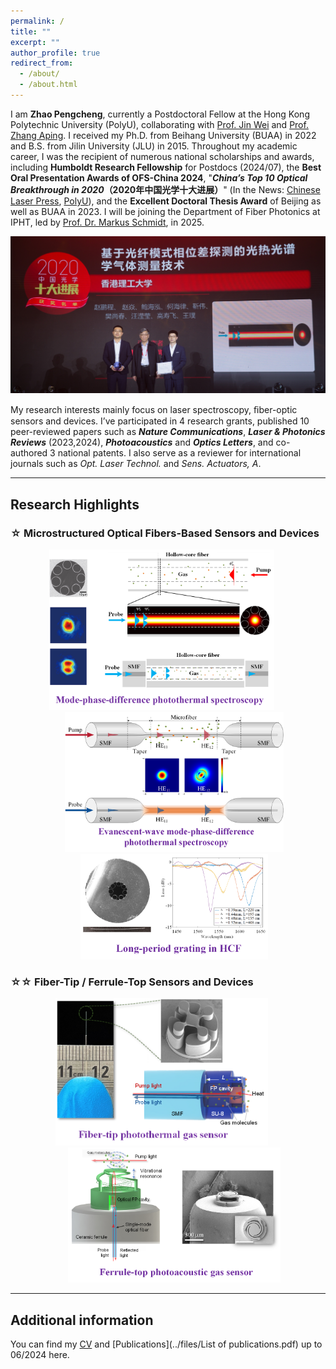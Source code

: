```yaml
---
permalink: /
title: ""
excerpt: ""
author_profile: true
redirect_from: 
  - /about/
  - /about.html
---
```


I am **Zhao Pengcheng**, currently a Postdoctoral Fellow at the Hong Kong Polytechnic University (PolyU), collaborating with [Prof. Jin Wei](https://jinwei-group.github.io/group_website/author/wei-jin/) and [Prof. Zhang Aping](https://www.polyu.edu.hk/researchgrp/azhang/index.htm). I received my Ph.D. from Beihang University (BUAA) in 2022 and B.S. from Jilin University (JLU) in 2015. Throughout my academic career, I was the recipient of numerous national scholarships and awards, including **Humboldt Research Fellowship** for Postdocs (2024/07), the **Best Oral Presentation Awards of OFS-China 2024**, "**_China’s Top 10 Optical Breakthrough in 2020_（2020年中国光学十大进展）**" (In the News: [Chinese Laser Press](https://www.opticsjournal.net/columns/zggx?type=view&postid=PT21042600003LiOkR), [PolyU](https://research.polyu.edu.hk/en/prizes/2020%E4%B8%AD%E5%9B%BD%E5%85%89%E5%AD%A6%E5%8D%81%E5%A4%A7%E8%BF%9B%E5%B1%95-chinas-top-10-optical-breakthroughs-in-optics)), and the **Excellent Doctoral Thesis Award** of Beijing as well as BUAA in 2023. I will be joining the Department of Fiber Photonics at IPHT, led by [Prof. Dr. Markus Schmidt](https://www.leibniz-ipht.de/en/departments/fiber-photonics/), in 2025.

![avatar](/images/sdjz_zsl.jpg)

My research interests mainly focus on laser spectroscopy, ﬁber-optic sensors and devices. I’ve participated in 4 research grants, published 10 peer-reviewed papers such as **_Nature Communications_**, **_Laser & Photonics Reviews_** (2023,2024), **_Photoacoustics_** and **_Optics Letters_**, and co-authored 3 national patents. I also serve as a reviewer for international journals such as _Opt. Laser Technol._ and _Sens. Actuators, A_.
<br>

---

## **Research Highlights**  

### ☆ **Microstructured Optical Fibers-Based Sensors and Devices**  
<p style="text-align: center;">
  <a href="https://www.nature.com/articles/s41467-020-14707-0" target="_blank">
    <img src="/images/MPDPTS.png" alt="Image 1" title="Mode-phase-difference photothermal spectroscopy for gas detection with an anti-resonant hollow-core optical fiber" width="360" style="margin-right: 20px;">
  </a>
  <a href="https://onlinelibrary.wiley.com/doi/abs/10.1002/lpor.202200972" target="_blank">
    <img src="/images/eMPDPTS.png" alt="Image 2" title="Evanescent wave lab-on-ﬁber for high sensitivity gas spectroscopy with wide dynamic range and long-term stability" width="350" style="margin-left: 20px;">
  </a>
  <a href="https://opg.optica.org/abstract.cfm?uri=ACPC-2020-M4A.118" target="_blank">
    <img src="/images/HCFLPG.png" alt="Image 3" title="LP01-LP11 mode conversion in a negative curvature hollow-core fiber by use of a long-period grating" width="300" style="margin-left: 20px;">
  </a>
</p>

### ☆☆ **Fiber-Tip / Ferrule-Top Sensors and Devices**  
<p style="text-align: center;">
  <a href="https://onlinelibrary.wiley.com/doi/full/10.1002/lpor.202301285" target="_blank">
    <img src="/images/fibertipPTS1.png" alt="Image 4" title="Ultraminiature Optical Fiber-Tip 3D-Microprinted Photothermal Interferometric Gas Sensors" width="340" style="margin-right: 20px;">
  </a>
  <a href="https://www.sciencedirect.com/science/article/pii/S2213597924000740" target="_blank">
    <img src="/images/fibertopPAS1.png" alt="Image 5" title="Miniature optical fiber photoacoustic spectroscopy gas sensor based on a 3D micro-printed planar-spiral spring optomechanical resonator" width="340" style="margin-left: 20px;">
  </a>
</p>


---
## **Additional information**  
You can find my [CV](../files/Zhao_Pengcheng_CV_en.pdf) and [Publications](../files/List of publications.pdf) up to 06/2024 here.





